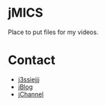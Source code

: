 jMICS
============
Place to put files for my videos.

# Contact
* [j3ssiejjj](https://twitter.com/j3ssiejjj)
* [jBlog](http://j3ssiejjj.blogspot.com)
* [jChannel](https://www.youtube.com/channel/UCYEPnTeKnkPITcvZDGNxdQA?view_as=subscriber)
